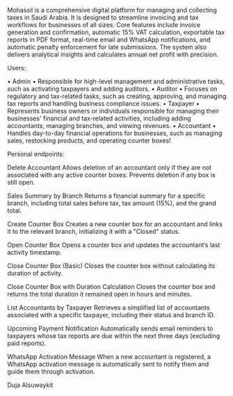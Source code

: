 Mohassil is a comprehensive digital platform for managing and collecting taxes in Saudi Arabia. It is designed to streamline invoicing and tax workflows for businesses of all sizes. Core features include invoice generation and confirmation, automatic 15% VAT calculation, exportable tax reports in PDF format, real-time email and WhatsApp notifications, and automatic penalty enforcement for late submissions. The system also delivers analytical insights and calculates annual net profit with precision.


Users: 

 • Admin 
 • Responsible for high-level management and administrative tasks, such as activating taxpayers and adding auditors.
 • Auditor
 • Focuses on regulatory and tax-related tasks, such as creating, approving, and managing tax reports and handling business compliance issues. 
 • Taxpayer
 • Represents business owners or individuals responsible for managing their businesses' financial and tax-related activities, including adding accountants, managing branches, and viewing revenues. 
 • Accountant 
 • Handles day-to-day financial operations for businesses, such as managing sales, restocking products, and operating counter boxes!





Personal endpoints:

Delete Accountant
Allows deletion of an accountant only if they are not associated with any active counter boxes. Prevents deletion if any box is still open.

Sales Summary by Branch
Returns a financial summary for a specific branch, including total sales before tax, tax amount (15%), and the grand total.

Create Counter Box
Creates a new counter box for an accountant and links it to the relevant branch, initializing it with a "Closed" status.

Open Counter Box
Opens a counter box and updates the accountant’s last activity timestamp.

Close Counter Box (Basic)
Closes the counter box without calculating its duration of activity.

Close Counter Box with Duration Calculation
Closes the counter box and returns the total duration it remained open in hours and minutes.

List Accountants by Taxpayer
Retrieves a simplified list of accountants associated with a specific taxpayer, including their status and branch ID.

Upcoming Payment Notification
Automatically sends email reminders to taxpayers whose tax reports are due within the next three days (excluding paid reports).

WhatsApp Activation Message
When a new accountant is registered, a WhatsApp activation message is automatically sent to notify them and guide them through activation.






Duja Alsuwaykit
